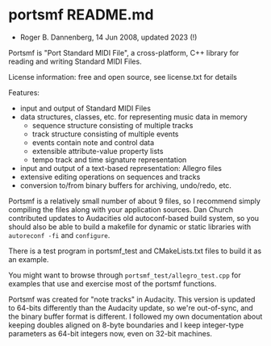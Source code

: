 # portsmf README.md
- Roger B. Dannenberg, 14 Jun 2008, updated 2023 (!)

Portsmf is "Port Standard MIDI File", a cross-platform, C++ library
for reading and writing Standard MIDI Files.

License information: free and open source, see license.txt for details

Features:

- input and output of Standard MIDI Files
- data structures, classes, etc. for representing music data in memory
    - sequence structure consisting of multiple tracks
    - track structure consisting of multiple events
    - events contain note and control data
    - extensible attribute-value property lists
    - tempo track and time signature representation
- input and output of a text-based representation: Allegro files
- extensive editing operations on sequences and tracks
- conversion to/from binary buffers for archiving, undo/redo, etc.

Portsmf is a relatively small number of about 9 files, so I recommend
simply compiling the files along with your application sources.
Dan Church contributed updates to Audacities old autoconf-based
build system, so you should also be able to build a makefile for
dynamic or static libraries with `autoreconf -fi` and `configure`.

There is a test program in portsmf_test and CMakeLists.txt files
to build it as an example.

You might want to browse through `portsmf_test/allegro_test.cpp`
for examples that use and exercise most of the portsmf functions.

Portsmf was created for "note tracks" in Audacity. This version is
updated to 64-bits differently than the Audacity update, so we're
out-of-sync, and the binary buffer format is different. I followed
my own documentation about keeping doubles aligned on 8-byte
boundaries and I keep integer-type parameters as 64-bit integers
now, even on 32-bit machines.
